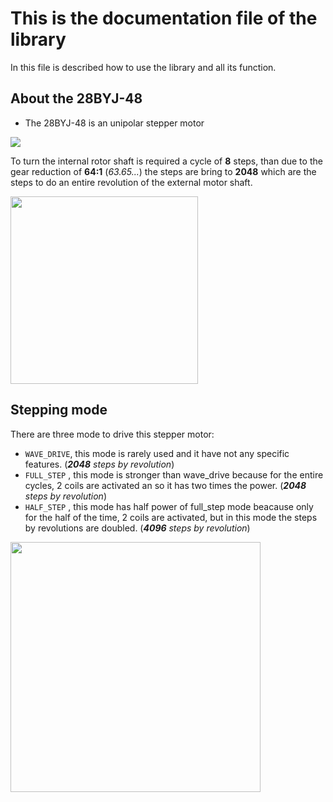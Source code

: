 # This is the documentation file of the library

In this file is described how to use the library and all its function.


## About the 28BYJ-48

* The 28BYJ-48 is an unipolar stepper motor

<img src="https://github.com/DavideRuzza/Stepper_28BY48_ULN2003/blob/master/images/28BYJ-48-coil_scheme.png">


To turn the internal rotor shaft is required a cycle of **8** steps, than due to the gear reduction of **64:1** (_63.65..._) the steps are bring to **2048** which are the steps to do an entire revolution of the external motor shaft.

<img src="https://github.com/DavideRuzza/Stepper_28BY48_ULN2003/blob/master/images/GearRatio.png" height=300px>


## Stepping mode

There are three mode to drive this stepper motor:
  * `WAVE_DRIVE`, this mode is rarely used and it have not any specific features. (_**2048** steps by revolution_)
  * `FULL_STEP` , this mode is stronger than wave_drive because for the entire cycles, 2 coils are activated an so it has two times the power. (_**2048** steps by revolution_)
  * `HALF_STEP` , this mode has half power of full_step mode beacause only for the half of the time, 2 coils are activated, but in this mode the steps by revolutions are doubled. (_**4096** steps by revolution_)

<img src="https://github.com/DavideRuzza/Stepper_28BY48_ULN2003/blob/master/images/SteppingModes.png" height = 400px>
